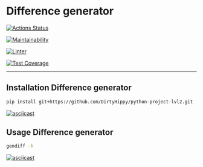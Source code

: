 # Difference generator
[![Actions Status](https://github.com/DirtyHippy/python-project-lvl2/workflows/hexlet-check/badge.svg)](https://github.com/DirtyHippy/python-project-lvl2/actions)

[![Maintainability](https://api.codeclimate.com/v1/badges/a99a88d28ad37a79dbf6/maintainability)](https://codeclimate.com/github/DirtyHippy/python-project-lvl2/maintainability)

[![Linter](https://github.com/DirtyHippy/python-project-lvl2/workflows/linter/badge.svg)](https://github.com/DirtyHippy/python-project-lvl2/actions)

[![Test Coverage](https://api.codeclimate.com/v1/badges/50b02185e2d65163855c/test_coverage)](https://codeclimate.com/github/DirtyHippy/python-project-lvl2/test_coverage)

---

## Installation Difference generator
```bash 
pip install git+https://github.com/DirtyHippy/python-project-lvl2.git
```
[![asciicast](https://asciinema.org/a/Ih7jeaHGhZVJt7SiVshnUvlSl.svg)](https://asciinema.org/a/Ih7jeaHGhZVJt7SiVshnUvlSl)

## Usage Difference generator
```bash 
gendiff -h
```
[![asciicast](https://asciinema.org/a/s6HmeNCm2nPRhEkHuKH32xVks.svg)](https://asciinema.org/a/s6HmeNCm2nPRhEkHuKH32xVks)